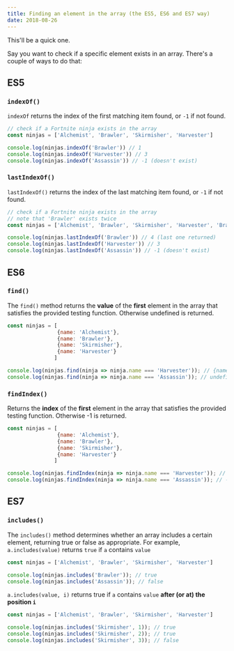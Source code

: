 ```yaml
---
title: Finding an element in the array (the ES5, ES6 and ES7 way)
date: 2018-08-26
---
```

This'll be a quick one.

Say you want to check if a specific element exists in an array. There's a couple of ways to do that:

## ES5
### `indexOf()`
`indexOf` returns the index of the first matching item found, or `-1` if not found.
```javascript
// check if a Fortnite ninja exists in the array
const ninjas = ['Alchemist', 'Brawler', 'Skirmisher', 'Harvester']

console.log(ninjas.indexOf('Brawler')) // 1
console.log(ninjas.indexOf('Harvester')) // 3
console.log(ninjas.indexOf('Assassin')) // -1 (doesn't exist)
```

### `lastIndexOf()`
`lastIndexOf()` returns the index of the last matching item found, or `-1` if not found.
```javascript
// check if a Fortnite ninja exists in the array
// note that 'Brawler' exists twice
const ninjas = ['Alchemist', 'Brawler', 'Skirmisher', 'Harvester', 'Brawler', 'Stonefoot']

console.log(ninjas.lastIndexOf('Brawler')) // 4 (last one returned)
console.log(ninjas.lastIndexOf('Harvester')) // 3
console.log(ninjas.lastIndexOf('Assassin')) // -1 (doesn't exist)
```

## ES6
### `find()`
The `find()` method returns the **value** of the **first** element in the array that satisfies the provided testing function. Otherwise undefined is returned.
```javascript
const ninjas = [
                {name: 'Alchemist'}, 
                {name: 'Brawler'}, 
                {name: 'Skirmisher'}, 
                {name: 'Harvester'}
               ]

console.log(ninjas.find(ninja => ninja.name === 'Harvester')); // {name: "Harvester"}
console.log(ninjas.find(ninja => ninja.name === 'Assassin')); // undefined
```

### `findIndex()`
Returns the **index** of the **first** element in the array that satisfies the provided testing function. Otherwise -1 is returned.
```javascript
const ninjas = [
                {name: 'Alchemist'}, 
                {name: 'Brawler'}, 
                {name: 'Skirmisher'}, 
                {name: 'Harvester'}
               ]

console.log(ninjas.findIndex(ninja => ninja.name === 'Harvester')); // 3
console.log(ninjas.findIndex(ninja => ninja.name === 'Assassin')); // -1
```

## ES7
### `includes()`
The `includes()` method determines whether an array includes a certain element, returning true or false as appropriate. For example, `a.includes(value)` returns `true` if `a` contains `value`
```javascript
const ninjas = ['Alchemist', 'Brawler', 'Skirmisher', 'Harvester']

console.log(ninjas.includes('Brawler')); // true
console.log(ninjas.includes('Assassin')); // false
```
`a.includes(value, i)` returns true if `a` contains `value` **after (or at) the position `i`**
```javascript
const ninjas = ['Alchemist', 'Brawler', 'Skirmisher', 'Harvester']

console.log(ninjas.includes('Skirmisher', 1)); // true
console.log(ninjas.includes('Skirmisher', 2)); // true
console.log(ninjas.includes('Skirmisher', 3)); // false
```